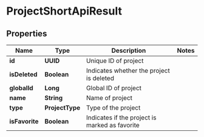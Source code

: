 

# ProjectShortApiResult


## Properties

| Name | Type | Description | Notes |
|------------ | ------------- | ------------- | -------------|
|**id** | **UUID** | Unique ID of project |  |
|**isDeleted** | **Boolean** | Indicates whether the project is deleted |  |
|**globalId** | **Long** | Global ID of project |  |
|**name** | **String** | Name of project |  |
|**type** | **ProjectType** | Type of the project |  |
|**isFavorite** | **Boolean** | Indicates if the project is marked as favorite |  |



